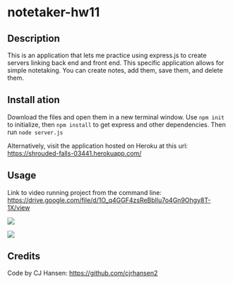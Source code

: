 # notetaker-hw11

## Description
This is an application that lets me practice using express.js to create servers linking back end and front end. This specific application allows for simple notetaking. You can create notes, add them, save them, and delete them.

## Install ation
Download the files and open them in a new terminal window. 
Use `npm init` to initialize, then `npm install` to get express and other dependencies. Then run `node server.js`

Alternatively, visit the application hosted on Heroku at this url: https://shrouded-falls-03441.herokuapp.com/

## Usage
Link to video running project from the command line: https://drive.google.com/file/d/1O_q4GGF4zsReBbIlu7o4Gn9Ohgy8T-1X/view

![](appDemo.gif)

![](appImage.png)

## Credits
Code by CJ Hansen: https://github.com/cjrhansen2
